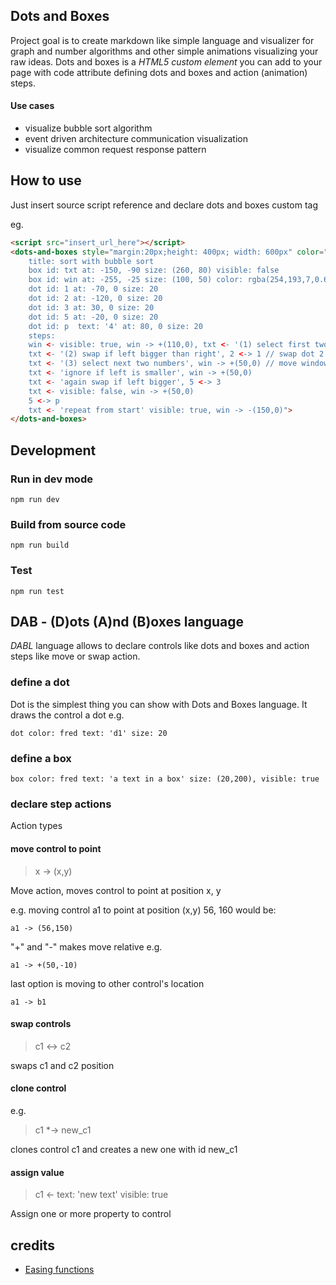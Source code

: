 ## Dots and Boxes

Project goal is to create markdown like simple language and visualizer for graph and number algorithms 
and other simple animations visualizing your raw ideas. Dots and boxes is a *HTML5 custom element* you can add to your page with code 
attribute defining dots and boxes and action (animation) steps.


#### Use cases
- visualize bubble sort algorithm
- event driven architecture communication visualization
- visualize common request response pattern 

## How to use

Just insert source script reference and declare dots and boxes custom tag

eg.

```html
<script src="insert_url_here"></script>
<dots-and-boxes style="margin:20px;height: 400px; width: 600px" color="white" code="
    title: sort with bubble sort
    box id: txt at: -150, -90 size: (260, 80) visible: false
    box id: win at: -255, -25 size: (100, 50) color: rgba(254,193,7,0.6) visible: false
    dot id: 1 at: -70, 0 size: 20
    dot id: 2 at: -120, 0 size: 20
    dot id: 3 at: 30, 0 size: 20
    dot id: 5 at: -20, 0 size: 20
    dot id: p  text: '4' at: 80, 0 size: 20
    steps:
    win <- visible: true, win -> +(110,0), txt <- '(1) select first two numbers'  visible: true
    txt <- '(2) swap if left bigger than right', 2 <-> 1 // swap dot 2 with 1
    txt <- '(3) select next two numbers', win -> +(50,0) // move window by 50px right
    txt <- 'ignore if left is smaller', win -> +(50,0)
    txt <- 'again swap if left bigger', 5 <-> 3
    txt <- visible: false, win -> +(50,0)
    5 <-> p
    txt <- 'repeat from start' visible: true, win -> -(150,0)">
</dots-and-boxes>
```

## Development

### Run in dev mode

```shell
npm run dev
```

### Build from source code

```shell
npm run build
```

### Test

```shell
npm run test
```

## DAB - (D)ots (A)nd (B)oxes language

*DABL* language allows to declare controls like dots and boxes
and action steps like move or swap action.

### define a dot

Dot is the simplest thing you can show with Dots and Boxes language. 
It draws the control a dot
e.g.

```dabl
dot color: fred text: 'd1' size: 20
```
### define a box

```dabl
box color: fred text: 'a text in a box' size: (20,200), visible: true
```
### declare step actions

Action types

#### move control to point 

> x -> (x,y)

Move action, moves control to point at position x, y

e.g. moving control a1 to point at position (x,y) 56, 160 would be:
```text
a1 -> (56,150)
```
"+" and "-" makes move relative e.g.
```text
a1 -> +(50,-10)
```
last option is moving to other control's location
```text
a1 -> b1
```
 
#### swap controls

> c1 <-> c2

swaps c1 and c2 position 

#### clone control
e.g.
> c1 *-> new_c1

clones control c1 and creates a new one with id new_c1

#### assign value

> c1 <- text: 'new text' visible: true

Assign one or more property to control

## credits

- [Easing functions](https://gizma.com/easing/)